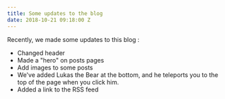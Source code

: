```yaml
---
title: Some updates to the blog
date: 2018-10-21 09:18:00 Z
---
```


Recently, we made some updates to this blog : 

- Changed header
- Made a "hero" on posts pages
- Add images to some posts
- We've added Lukas the Bear at the bottom, and he teleports you to the top of the page when you click him.
- Added a link to the RSS feed